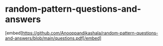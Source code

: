 # random-pattern-questions-and-answers

[embed]https://github.com/Anooppandikashala/random-pattern-questions-and-answers/blob/main/questions.pdf[/embed]
